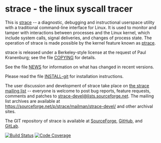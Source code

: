 strace - the linux syscall tracer
=================================

This is [strace](https://strace.io) -- a diagnostic, debugging and instructional userspace utility with a traditional command-line interface for Linux.  It is used to monitor and tamper with interactions between processes and the Linux kernel, which include system calls, signal deliveries, and changes of process state.  The operation of strace is made possible by the kernel feature known as [ptrace](http://man7.org/linux/man-pages/man2/ptrace.2.html).

strace is released under a Berkeley-style license at the request of Paul Kranenburg; see the file [COPYING](COPYING) for details.

See the file [NEWS](NEWS) for information on what has changed in recent versions.

Please read the file [INSTALL-git](INSTALL-git.md) for installation instructions.

The user discussion and development of strace take place on [the strace mailing list](https://lists.sourceforge.net/lists/listinfo/strace-devel) -- everyone is welcome to post bug reports, feature requests, comments and patches to strace-devel@lists.sourceforge.net.  The mailing list archives are available at https://sourceforge.net/p/strace/mailman/strace-devel/  and other archival sites.

The GIT repository of strace is available at [SourceForge](https://sourceforge.net/p/strace/code/ci/master/tree/), [GitHub](https://github.com/strace/strace/), and [GitLab](https://gitlab.com/strace/strace/).

[![Build Status](https://travis-ci.org/strace/strace.svg?branch=master)](https://travis-ci.org/strace/strace) [![Code Coverage](https://codecov.io/github/strace/strace/coverage.svg?branch=master)](https://codecov.io/github/strace/strace?branch=master)

